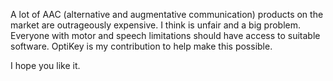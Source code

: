 A lot of AAC (alternative and augmentative communication) products on the market are outrageously expensive. I think is unfair and a big problem. Everyone with motor and speech limitations should have access to suitable software. OptiKey is my contribution to help make this possible.

I hope you like it.